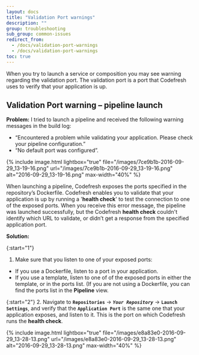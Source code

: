 ```yaml
---
layout: docs
title: "Validation Port warnings"
description: ""
group: troubleshooting
sub_group: common-issues
redirect_from:
  - /docs/validation-port-warnings
  - /docs/validation-port-warnings
toc: true
---
```

When you try to launch a service or composition you may see warning regarding the validation port. The validation port is a port that Codefresh uses to verify that your application is up.

## Validation Port warning – pipeline launch
**Problem:** I tried to launch a pipeline and received the following warning messages in the build log:        

  * “Encountered a problem while validating your application. Please check your pipeline configuration.”
  * “No default port was configured”.

{% include 
image.html 
lightbox="true" 
file="/images/7ce9b1b-2016-09-29_13-19-16.png" 
url="/images/7ce9b1b-2016-09-29_13-19-16.png"
alt="2016-09-29_13-19-16.png" 
max-width="40%"
%}
  
When launching a pipeline, Codefresh exposes the ports specified in the repository’s Dockerfile. Codefresh enables you to validate that your application is up by running a '**health check**' to test the connection to one of the exposed ports. When you receive this error message, the pipeline was launched successfully, but the Codefresh **health check** couldn't identify which URL to validate, or didn’t get a response from the specified application port.  

**Solution:**

{:start="1"}
1. Make sure that you listen to one of your exposed ports:
  * If you use a Dockerfile, listen to a port in your application.
  * If you use a template, listen to one of of the exposed ports in either the template, or in the ports list. (If you are not using a Dockerfile, you can find the ports list in the **Pipeline** view.

{:start="2"}
2. Navigate to **`Repositories`** &#8594; **_`Your Repository`_** &#8594; **`Launch Settings`**, and verify that the **`Application Port`** is the same one that your application exposes, and listen to it. This is the port on which Codefresh runs the **health check**.

{% include 
image.html 
lightbox="true" 
file="/images/e8a83e0-2016-09-29_13-28-13.png" 
url="/images/e8a83e0-2016-09-29_13-28-13.png"
alt="2016-09-29_13-28-13.png" 
max-width="40%"
%}
